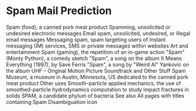 # Spam Mail Prediction



Spam (food), a canned pork meat product
Spamming, unsolicited or undesired electronic messages
Email spam, unsolicited, undesired, or illegal email messages
Messaging spam, spam targeting users of instant messaging (IM) services, SMS or private messages within websites
Art and entertainment
Spam (gaming), the repetition of an in-game action
"Spam" (Monty Python), a comedy sketch
"Spam", a song on the album It Means Everything (1997), by Save Ferris
"Spam", a song by "Weird Al" Yankovic on the album UHF – Original Motion Picture Soundtrack and Other Stuff
Spam Museum, a museum in Austin, Minnesota, US dedicated to the canned pork meat product
Other uses
Smooth-particle applied mechanics, the use of smoothed-particle hydrodynamics computation to study impact fractures in solids
SPAM, a candidate phylum of bacteria
See also
All pages with titles containing Spam
Disambiguation icon

